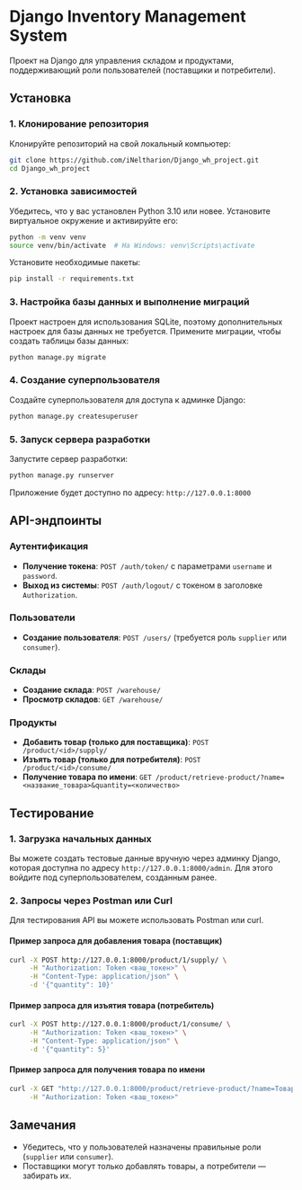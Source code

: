 
# Django Inventory Management System

Проект на Django для управления складом и продуктами, поддерживающий роли пользователей (поставщики и потребители).


## Установка

### 1. Клонирование репозитория

Клонируйте репозиторий на свой локальный компьютер:

```bash
git clone https://github.com/iNeltharion/Django_wh_project.git
cd Django_wh_project
```

### 2. Установка зависимостей

Убедитесь, что у вас установлен Python 3.10 или новее. Установите виртуальное окружение и активируйте его:

```bash
python -m venv venv
source venv/bin/activate  # На Windows: venv\Scripts\activate
```

Установите необходимые пакеты:

```bash
pip install -r requirements.txt
```

### 3. Настройка базы данных и выполнение миграций

Проект настроен для использования SQLite, поэтому дополнительных настроек для базы данных не требуется. Примените миграции, чтобы создать таблицы базы данных:

```bash
python manage.py migrate
```

### 4. Создание суперпользователя

Создайте суперпользователя для доступа к админке Django:

```bash
python manage.py createsuperuser
```

### 5. Запуск сервера разработки

Запустите сервер разработки:

```bash
python manage.py runserver
```

Приложение будет доступно по адресу: `http://127.0.0.1:8000`

## API-эндпоинты

### Аутентификация

- **Получение токена**: `POST /auth/token/` с параметрами `username` и `password`.
- **Выход из системы**: `POST /auth/logout/` с токеном в заголовке `Authorization`.

### Пользователи

- **Создание пользователя**: `POST /users/` (требуется роль `supplier` или `consumer`).
  
### Склады

- **Создание склада**: `POST /warehouse/`
- **Просмотр складов**: `GET /warehouse/`

### Продукты

- **Добавить товар (только для поставщика)**: `POST /product/<id>/supply/`
- **Изъять товар (только для потребителя)**: `POST /product/<id>/consume/`
- **Получение товара по имени**: `GET /product/retrieve-product/?name=<название_товара>&quantity=<количество>`

## Тестирование

### 1. Загрузка начальных данных

Вы можете создать тестовые данные вручную через админку Django, которая доступна по адресу `http://127.0.0.1:8000/admin`. Для этого войдите под суперпользователем, созданным ранее.

### 2. Запросы через Postman или Curl

Для тестирования API вы можете использовать Postman или curl. 

#### Пример запроса для добавления товара (поставщик)

```bash
curl -X POST http://127.0.0.1:8000/product/1/supply/ \
     -H "Authorization: Token <ваш_токен>" \
     -H "Content-Type: application/json" \
     -d '{"quantity": 10}'
```

#### Пример запроса для изъятия товара (потребитель)

```bash
curl -X POST http://127.0.0.1:8000/product/1/consume/ \
     -H "Authorization: Token <ваш_токен>" \
     -H "Content-Type: application/json" \
     -d '{"quantity": 5}'
```

#### Пример запроса для получения товара по имени

```bash
curl -X GET "http://127.0.0.1:8000/product/retrieve-product/?name=Товар1&quantity=3" \
     -H "Authorization: Token <ваш_токен>"
```

## Замечания

- Убедитесь, что у пользователей назначены правильные роли (`supplier` или `consumer`).
- Поставщики могут только добавлять товары, а потребители — забирать их.
